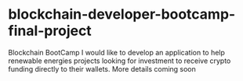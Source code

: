 # blockchain-developer-bootcamp-final-project
Blockchain BootCamp
I would like to develop an application to help renewable energies projects looking for investment to receive crypto funding directly to their wallets.
More details coming soon
